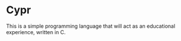 # Cypr
This is a simple programming language that will act as an educational experience, written in C.
